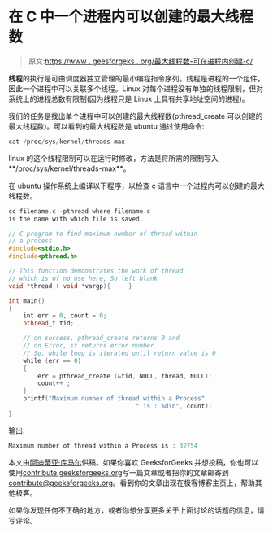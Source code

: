 # 在 C 中一个进程内可以创建的最大线程数

> 原文:[https://www . geesforgeks . org/最大线程数-可在进程内创建-c/](https://www.geeksforgeeks.org/maximum-number-threads-can-created-within-process-c/)

**线程**的执行是可由调度器独立管理的最小编程指令序列。线程是进程的一个组件，因此一个进程中可以关联多个线程。Linux 对每个进程没有单独的线程限制，但对系统上的进程总数有限制(因为线程只是 Linux 上具有共享地址空间的进程)。

我们的任务是找出单个进程中可以创建的最大线程数(pthread_create 可以创建的最大线程数)。可以看到的最大线程数是 ubuntu 通过使用命令:

```cpp
cat /proc/sys/kernel/threads-max
```

linux 的这个线程限制可以在运行时修改，方法是将所需的限制写入**/proc/sys/kernel/threads-max**。

在 ubuntu 操作系统上编译以下程序，以检查 c 语言中一个进程内可以创建的最大线程数。

```cpp
cc filename.c -pthread where filename.c 
is the name with which file is saved.
```

```cpp
// C program to find maximum number of thread within
// a process
#include<stdio.h>
#include<pthread.h>

// This function demonstrates the work of thread
// which is of no use here, So left blank
void *thread ( void *vargp){     }

int main()
{
    int err = 0, count = 0;
    pthread_t tid;

    // on success, pthread_create returns 0 and 
    // on Error, it returns error number
    // So, while loop is iterated until return value is 0
    while (err == 0)
    {
        err = pthread_create (&tid, NULL, thread, NULL);
        count++ ;
    }
    printf("Maximum number of thread within a Process"
                                   " is : %d\n", count);
}
```

输出:

```cpp
Maximum number of thread within a Process is : 32754

```

本文由[阿迪蒂亚·库马尔](https://www.linkedin.com/in/aditya-kumar-837315100/)供稿。如果你喜欢 GeeksforGeeks 并想投稿，你也可以使用[contribute.geeksforgeeks.org](http://contribute.geeksforgeeks.org)写一篇文章或者把你的文章邮寄到 contribute@geeksforgeeks.org。看到你的文章出现在极客博客主页上，帮助其他极客。

如果你发现任何不正确的地方，或者你想分享更多关于上面讨论的话题的信息，请写评论。